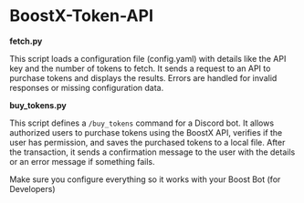 # BoostX-Token-API

**fetch.py** 

This script loads a configuration file (config.yaml) with details like the API key and the number of tokens to fetch. It sends a request to an API to purchase tokens and displays the results. Errors are handled for invalid responses or missing configuration data.

**buy_tokens.py**

This script defines a `/buy_tokens` command for a Discord bot. It allows authorized users to purchase tokens using the BoostX API, verifies if the user has permission, and saves the purchased tokens to a local file. After the transaction, it sends a confirmation message to the user with the details or an error message if something fails.

Make sure you configure everything so it works with your Boost Bot (for Developers)
